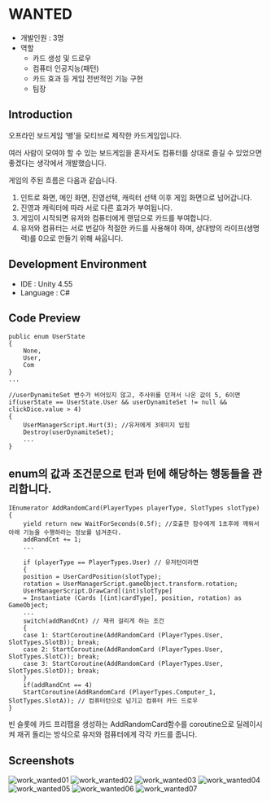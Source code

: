 # WANTED
- 개발인원 : 3명
- 역할
  - 카드 생성 및 드로우
  - 컴퓨터 인공지능(패턴)
  - 카드 효과 등 게임 전반적인 기능 구현
  - 팀장
## Introduction
오프라인 보드게임 ‘뱅’을 모티브로 제작한 카드게임입니다. 

여러 사람이 모여야 할 수 있는 보드게임을 혼자서도 컴퓨터를 상대로 즐길 수 있었으면 좋겠다는 생각에서 개발했습니다. 

게임의 주된 흐름은 다음과 같습니다.

1. 인트로 화면, 메인 화면, 진영선택, 캐릭터 선택 이후 게임 화면으로 넘어갑니다.
2. 진영과 캐릭터에 따라 서로 다른 효과가 부여됩니다.
3. 게임이 시작되면 유저와 컴퓨터에게 랜덤으로 카드를 부여합니다.
4. 유저와 컴퓨터는 서로 번갈아 적절한 카드를 사용해야 하며, 상대방의 라이프(생명력)를 0으로 만들기 위해 싸웁니다.

## Development Environment
- IDE : Unity 4.55
- Language : C#

## Code Preview
<pre><code>public enum UserState
{
	None,
	User,
	Com
}
...

//userDynamiteSet 변수가 비어있지 않고, 주사위를 던져서 나온 값이 5, 6이면
if(userState == UserState.User && userDynamiteSet != null && clickDice.value > 4) 
{
	UserManagerScript.Hurt(3); //유저에게 3데미지 입힘
	Destroy(userDynamiteSet);
	...
}
</code></pre>
enum의 값과 조건문으로 턴과 턴에 해당하는 행동들을 관리합니다.
---

<pre><code>IEnumerator AddRandomCard(PlayerTypes playerType, SlotTypes slotType)
{
	yield return new WaitForSeconds(0.5f); //호출한 함수에게 1초후에 깨워서 아래 기능을 수행하라는 정보를 넘겨준다.
	addRandCnt += 1;
	...
	
	if (playerType == PlayerTypes.User) // 유저턴이라면
	{
	position = UserCardPosition(slotType);
	rotation = UserManagerScript.gameObject.transform.rotation;
	UserManagerScript.DrawCard[(int)slotType]
	= Instantiate (Cards [(int)cardType], position, rotation) as GameObject;
	...
	switch(addRandCnt) // 재귀 걸리게 하는 조건
	{
	case 1: StartCoroutine(AddRandomCard (PlayerTypes.User, SlotTypes.SlotB)); break;
	case 2: StartCoroutine(AddRandomCard (PlayerTypes.User, SlotTypes.SlotC)); break;
	case 3: StartCoroutine(AddRandomCard (PlayerTypes.User, SlotTypes.SlotD)); break;
	}
	if(addRandCnt == 4)
	StartCoroutine(AddRandomCard (PlayerTypes.Computer_1, SlotTypes.SlotA)); // 컴퓨터턴으로 넘기고 컴퓨터 카드 드로우
} 
</code></pre>
빈 슬롯에 카드 프리팹을 생성하는 AddRandomCard함수를 coroutine으로 딜레이시켜 재귀 돌리는 방식으로 유저와 컴퓨터에게 각각 카드를 줍니다. 

## Screenshots
![work_wanted01](https://user-images.githubusercontent.com/45503931/56092752-d92dc080-5efa-11e9-82bb-308334246d0c.png)
![work_wanted02](https://user-images.githubusercontent.com/45503931/56092753-d92dc080-5efa-11e9-8d49-a7172a94f854.png)
![work_wanted03](https://user-images.githubusercontent.com/45503931/56092754-d9c65700-5efa-11e9-81f5-2f173b36807d.png)
![work_wanted04](https://user-images.githubusercontent.com/45503931/56092755-d9c65700-5efa-11e9-94e9-8d933874127c.png)
![work_wanted05](https://user-images.githubusercontent.com/45503931/56092756-d9c65700-5efa-11e9-8a91-6428820fff22.png)
![work_wanted06](https://user-images.githubusercontent.com/45503931/56092757-d9c65700-5efa-11e9-8044-c4a0f612dfb3.png)
![work_wanted07](https://user-images.githubusercontent.com/45503931/56092758-da5eed80-5efa-11e9-99f5-a7dbd82ccaf6.png)
